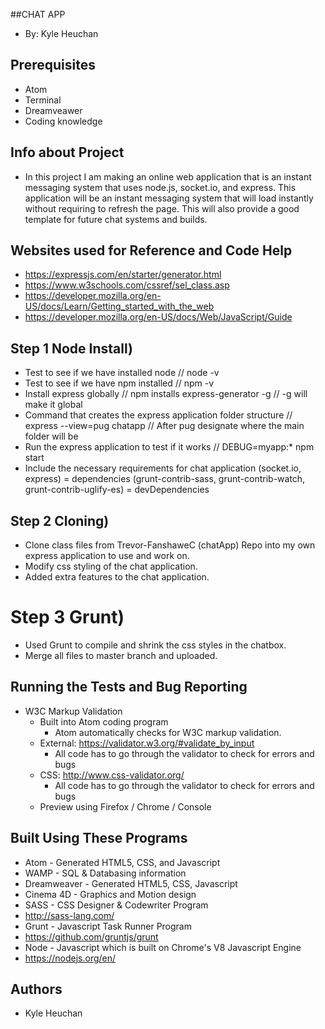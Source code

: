 ##CHAT APP
- By: Kyle Heuchan

## Prerequisites
- Atom
- Terminal
- Dreamveawer
- Coding knowledge

## Info about Project
- In this project I am making an online web application that is an instant messaging system that uses node.js, socket.io, and express. This application will be an instant messaging system that will load instantly without requiring to refresh the page. This will also provide a good template for future chat systems and builds.

## Websites used for Reference and Code Help
- https://expressjs.com/en/starter/generator.html
- https://www.w3schools.com/cssref/sel_class.asp
- https://developer.mozilla.org/en-US/docs/Learn/Getting_started_with_the_web
- https://developer.mozilla.org/en-US/docs/Web/JavaScript/Guide

## Step 1 Node Install)
- Test to see if we have installed node // node -v
- Test to see if we have npm installed  // npm -v
- Install express globally  // npm installs express-generator -g                                  // -g will make it global
- Command that creates the express application folder structure // express --view=pug chatapp            // After pug designate where the main folder will be
- Run the express application to test if it works // DEBUG=myapp:* npm start
- Include the necessary requirements for chat application
            (socket.io, express) = dependencies
            (grunt-contrib-sass, grunt-contrib-watch, grunt-contrib-uglify-es) = devDependencies

## Step 2 Cloning)
- Clone class files from Trevor-FanshaweC (chatApp) Repo into my own express application to use and work on.
- Modify css styling of the chat application.
- Added extra features to the chat application.

# Step 3 Grunt)
- Used Grunt to compile and shrink the css styles in the chatbox.
- Merge all files to master branch and uploaded.

## Running the Tests and Bug Reporting
- W3C Markup Validation
    - Built into Atom coding program
        - Atom automatically checks for W3C markup validation.
    - External: https://validator.w3.org/#validate_by_input
        - All code has to go through the validator to check for errors and bugs
    - CSS: http://www.css-validator.org/
        - All code has to go through the validator to check for errors and bugs
    - Preview using Firefox / Chrome / Console

## Built Using These Programs
- Atom - Generated HTML5, CSS, and Javascript
- WAMP - SQL & Databasing information
- Dreamweaver - Generated HTML5, CSS, Javascript
- Cinema 4D - Graphics and Motion design
- SASS - CSS Designer & Codewriter Program
 - http://sass-lang.com/
- Grunt - Javascript Task Runner Program
 - https://github.com/gruntjs/grunt
- Node - Javascript which is built on Chrome's V8 Javascript Engine
 - https://nodejs.org/en/

## Authors
- Kyle Heuchan
